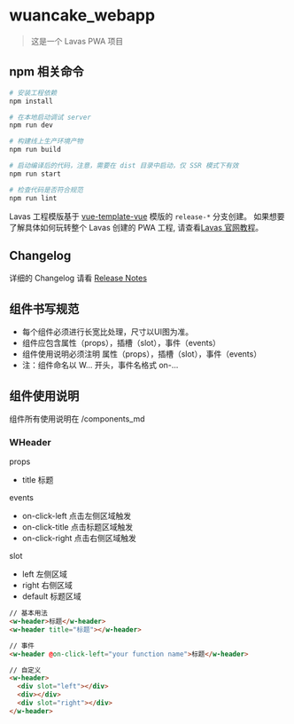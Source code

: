 # wuancake_webapp

> 这是一个 Lavas PWA 项目

## npm 相关命令

``` bash
# 安装工程依赖
npm install

# 在本地启动调试 server
npm run dev

# 构建线上生产环境产物
npm run build

# 启动编译后的代码，注意，需要在 dist 目录中启动，仅 SSR 模式下有效
npm run start

# 检查代码是否符合规范
npm run lint
```

Lavas 工程模版基于 [vue-template-vue](https://github.com/lavas-project/lavas-template-vue/) 模版的 `release-*` 分支创建。
如果想要了解具体如何玩转整个 Lavas 创建的 PWA 工程, 请查看[Lavas 官网教程](https://lavas.baidu.com/guide)。

## Changelog

详细的 Changelog 请看 [Release Notes](https://github.com/lavas-project/lavas-template-vue/releases)

## 组件书写规范

- 每个组件必须进行长宽比处理，尺寸以UI图为准。
- 组件应包含属性（props），插槽（slot），事件（events）
- 组件使用说明必须注明 属性（props），插槽（slot），事件（events）
- 注：组件命名以 W... 开头，事件名格式 on-...

## 组件使用说明

组件所有使用说明在 /components_md

### WHeader

props

- title 标题

events

- on-click-left 点击左侧区域触发
- on-click-title 点击标题区域触发
- on-click-right 点击右侧区域触发

slot

- left 左侧区域
- right 右侧区域
- default 标题区域

``` html
// 基本用法
<w-header>标题</w-header>
<w-header title="标题"></w-header>

// 事件
<w-header @on-click-left="your function name">标题</w-header>

// 自定义
<w-header>
  <div slot="left"></div>
  <div></div>
  <div slot="right"></div>
</w-header>
```
